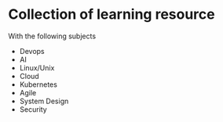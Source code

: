 # Collection of learning resource

With the following subjects

* Devops
* AI
* Linux/Unix
* Cloud
* Kubernetes
* Agile
* System Design
* Security

